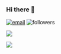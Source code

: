 ### Hi there 👋

<!--
**prashantpgit/prashantpgit** is a ✨ _special_ ✨ repository because its `README.md` (this file) appears on your GitHub profile.

Here are some ideas to get you started:

- 🔭 I’m currently working on ...
- 🌱 I’m currently learning ...
- 👯 I’m looking to collaborate on ...
- 🤔 I’m looking for help with ...
- 💬 Ask me about ...
- 📫 How to reach me: ...
- 😄 Pronouns: ...
- ⚡ Fun fact: ...
-->
[![email](https://img.shields.io/badge/email-prashantpgit%40gmail.com-black)](email:prashantpgit@gmail.com)   ![followers](https://img.shields.io/github/followers/prashantpgit?style=social) 

![](https://github-readme-stats.vercel.app/api?username=prashantpgit&&show_icons=true&title_color=ffffff&icon_color=bb2acf&text_color=daf7dc&bg_color=151515&count_private=true&theme=onedark) 

![](https://github-readme-stats.vercel.app/api/top-langs/?username=prashantpgit&&show_icons=true&title_color=ffffff&icon_color=bb2acf&text_color=daf7dc&bg_color=151515&count_private=true&theme=onedark) 
